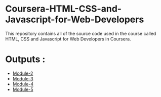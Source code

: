 # Coursera-HTML-CSS-and-Javascript-for-Web-Developers

This repository contains all of the source code used in the course called HTML, CSS and Javascript for Web Developers in Coursera.


# Outputs :

* [Module-2](https://Ankit2399.github.io/Coursera-HTML-CSS-and-JavaScript-for-Web-Developers/module-2/index.html)
* [Module-3](https://Ankit2399.github.io/Coursera-HTML-CSS-and-JavaScript-for-Web-Developers/module-3/index.html)
* [Module-4](https://Ankit2399.github.io/Coursera-HTML-CSS-and-JavaScript-for-Web-Developers/module-4/index.html)
* [Module-5](https://Ankit2399.github.io/Coursera-HTML-CSS-and-JavaScript-for-Web-Developers/module-5/index.html)
